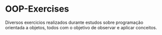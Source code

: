 # OOP-Exercises
 Diversos exercicios realizados durante estudos sobre programação orientada a objetos, todos com o objetivo de observar e aplicar conceitos.
